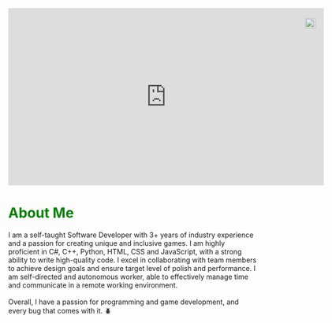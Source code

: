 <!-- add demo video -->

<div style="position:relative;width:fit-content;height:fit-content;">
            <a style="position:absolute;top:20px;right:1rem;opacity:0.8;" href="https://clipchamp.com/watch/KBiiAvC85p8?utm_source=embed&utm_medium=embed&utm_campaign=watch">
                <img loading="lazy" style="height:22px;" src="https://clipchamp.com/e.svg" alt="Made with Clipchamp" />
            </a>
            <iframe allow="autoplay;" allowfullscreen style="border:none" src="https://clipchamp.com/watch/KBiiAvC85p8/embed" width="640" height="360"></iframe>
</div>

<h1 style="color: green">About Me</h1>
I am a self-taught Software Developer with 3+ years of industry experience and a passion for creating unique and inclusive games. I am highly
proficient in C#, C++, Python, HTML, CSS and JavaScript, with a strong ability to write high-quality code. I excel in collaborating with team members to achieve design goals and ensure target level of polish and performance. 
I am self-directed and autonomous worker, able to effectively manage time and communicate in a remote working environment. 

<br>
<br>
Overall, I have a passion for programming and game development, and every bug that comes with it. 🪲





<!--
**albertoalvaradojr/albertoalvaradojr** is a ✨ _special_ ✨ repository because its `README.md` (this file) appears on your GitHub profile.

Here are some ideas to get you started:

- 🔭 I’m currently working on ...
- 🌱 I’m currently learning ...
- 👯 I’m looking to collaborate on ...
- 🤔 I’m looking for help with ...
- 💬 Ask me about ...
- 📫 How to reach me: ...
- 😄 Pronouns: ...
- ⚡ Fun fact: ...
-->
